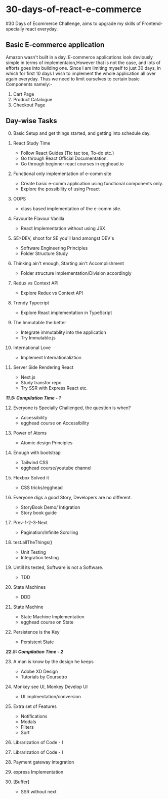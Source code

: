 # 30-days-of-react-e-commerce
#30 Days of Ecommerce Challenge, aims to upgrade my skills of Frontend-specially react everyday.

## Basic E-commerce application
Amazon wasn't built in a day.
E-commerce applications look deviously simple in terms of implementaion,However that is not the case, and lots of efforts goes into building one.
Since I am limiting myself to just 30 days, in which for first 10 days I wish to implement the whole application all over again everyday.
Thus we need to limit ourselves to certain basic Components namely:-
1. Cart Page
2. Product Catalogue
3. Checkout Page

## Day-wise Tasks
0. Basic Setup and get things started, and getting into schedule day.
1. React Study Time
    * Follow React Guides (Tic tac toe, To-do etc.)
    * Go through React Official Documentation.
    * Go through beginner react courses in egghead.io

2. Functional only implementation of e-comm site
    * Create basic e-comm application using functional components only.
    * Explore the possibility of using Preact

3. OOPS
    * class based implementation of the e-comm site.

4. Favourite Flavour Vanilla
    * React Implementation without using JSX

5. SE>DEV, shoot for SE you'll land amongst DEV's
    * Software Engineering Principles
    * Folder Structure Study

6. Thinking ain't enough, Starting ain't Accomplishment
    * Folder structure Implementation/Division accordingly

7. Redux vs Context API
    * Explore Redux vs Context API

8. Trendy Typecript
    * Explore React implementation in TypeScript

9. The Immutable the better
    * Integrate immutablity into the application
    * Try Immutable.js

10. International Love
    * Implement Internationaliztion  

11. Server Side Rendering React
    * Next.js
    * Study transfor repo
    * Try SSR with Express React etc.

***11.5: Compilation Time - 1***

12. Everyone is Specially Challenged, the question is when?
    * Accessibility
    * egghead course on Accessibility

13. Power of Atoms
    * Atomic design Principles

14. Enough with bootstrap
    * Tailwind CSS
    * egghead course/youtube channel

15. Flexbox Solved it
    * CSS tricks/egghead

16. Everyone digs a good Story, Developers are no different.
    * StoryBook Demo/ Intigration
    * Story book guide
17. Prev-1-2-3-Next
    * Pagination/Infinite Scrolling

18. test.allTheThings()
    * Unit Testing
    * Integration testing

19. Untill its tested, Software is not a Software.
    * TDD

20. State Machines
    * DDD

21. State Machine
    * State Machine Implementation
    * egghead course on State

22. Persistence is the Key
    * Persistent State

**_22.5: Compilation Time - 2_**

23. A man is know by the design he keeps
    * Adobe XD Design
    * Tutorials by Coursetro

24. Monkey see UI, Monkey Develop UI
    * UI implmentation/conversion

25. Extra set of Features
    * Notifications
    * Modals
    * Filters
    * Sort

26. Librarization of Code - I

27. Librarization of Code - I

28. Payment gateway integration

29. express Implementation

30. [Buffer]
    * SSR without next


 
